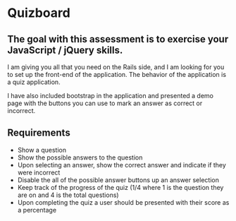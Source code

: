 # Quizboard

## The goal with this assessment is to exercise your JavaScript / jQuery skills.

I am giving you all that you need on the Rails side, and I am looking for you to
set up the front-end of the application. The behavior of the application is a
quiz application.

I have also included bootstrap in the application and presented a demo page with
the buttons you can use to mark an answer as correct or incorrect.


## Requirements

- Show a question
- Show the possible answers to the question
- Upon selecting an answer, show the correct answer and indicate if they were
  incorrect
- Disable the all of the possible answer buttons up an answer selection
- Keep track of the progress of the quiz (1/4 where 1 is the question they are
  on and 4 is the total questions)
- Upon completing the quiz a user should be presented with their score as a
  percentage
